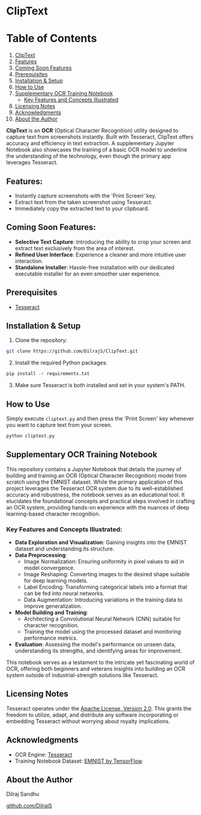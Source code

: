# ClipText

# Table of Contents
1. [ClipText](#cliptext)
2. [Features](#features)
3. [Coming Soon Features](#coming-soon-features)
4. [Prerequisites](#prerequisites)
5. [Installation & Setup](#installation--setup)
6. [How to Use](#how-to-use)
7. [Supplementary OCR Training Notebook](#supplementary-ocr-training-notebook)
   - [Key Features and Concepts Illustrated](#key-features-and-concepts-illustrated)
8. [Licensing Notes](#licensing-notes)
9. [Acknowledgments](#acknowledgments)
10. [About the Author](#about-the-author)


**ClipText** is an **OCR** (Optical Character Recognition) utility designed to capture text from screenshots instantly. Built with Tesseract, ClipText offers accuracy and efficiency in text extraction. A supplementary Jupyter Notebook also showcases the training of a basic OCR model to underline the understanding of the technology, even though the primary app leverages Tesseract.

## Features:

- Instantly capture screenshots with the 'Print Screen' key.
- Extract text from the taken screenshot using Tesseract.
- Immediately copy the extracted text to your clipboard.

## Coming Soon Features:

- **Selective Text Capture**: Introducing the ability to crop your screen and extract text exclusively from the area of interest.
- **Refined User Interface**: Experience a cleaner and more intuitive user interaction.
- **Standalone Installer**: Hassle-free installation with our dedicated executable installer for an even smoother user experience.

## Prerequisites

- [Tesseract](https://github.com/tesseract-ocr/tesseract)

## Installation & Setup

1. Clone the repository:

```bash
git clone https://github.com/DilrajS/ClipText.git
```

2. Install the required Python packages:

```bash
pip install -r requirements.txt
```

3. Make sure Tesseract is both installed and set in your system's PATH.

## How to Use

Simply execute `cliptext.py` and then press the 'Print Screen' key whenever you want to capture text from your screen.

```bash
python cliptext.py
```

## Supplementary OCR Training Notebook

This repository contains a Jupyter Notebook that details the journey of building and training an OCR (Optical Character Recognition) model from scratch using the EMNIST dataset. While the primary application of this project leverages the Tesseract OCR system due to its well-established accuracy and robustness, the notebook serves as an educational tool. It elucidates the foundational concepts and practical steps involved in crafting an OCR system, providing hands-on experience with the nuances of deep learning-based character recognition.

### Key Features and Concepts Illustrated:

- **Data Exploration and Visualization**: Gaining insights into the EMNIST dataset and understanding its structure.
- **Data Preprocessing**:
  - Image Normalization: Ensuring uniformity in pixel values to aid in model convergence.
  - Image Reshaping: Converting images to the desired shape suitable for deep learning models.
  - Label Encoding: Transforming categorical labels into a format that can be fed into neural networks.
  - Data Augmentation: Introducing variations in the training data to improve generalization.
- **Model Building and Training**:
  - Architecting a Convolutional Neural Network (CNN) suitable for character recognition.
  - Training the model using the processed dataset and monitoring performance metrics.
- **Evaluation**: Assessing the model's performance on unseen data, understanding its strengths, and identifying areas for improvement.

This notebook serves as a testament to the intricate yet fascinating world of OCR, offering both beginners and veterans insights into building an OCR system outside of industrial-strength solutions like Tesseract.


## Licensing Notes

Tesseract operates under the [Apache License, Version 2.0](https://www.apache.org/licenses/LICENSE-2.0). This grants the freedom to utilize, adapt, and distribute any software incorporating or embedding Tesseract without worrying about royalty implications.

## Acknowledgments

- OCR Engine: [Tesseract](https://github.com/tesseract-ocr/tesseract)
- Training Notebook Dataset: [EMNIST by TensorFlow](https://www.tensorflow.org/datasets/catalog/emnist)

## About the Author

Dilraj Sandhu

[github.com/DilrajS](https://github.com/DilrajS)

